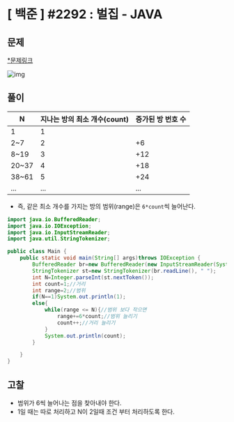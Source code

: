 # [ 백준 ] #2292 : 벌집 - JAVA
## 문제
[*문제링크](https://www.acmicpc.net/problem/2292)

![img](https://github.com/saranghein/BaekJoon/assets/98319061/2dd60b0d-0ac9-46f4-bc80-6f1effa56ebb)


## 풀이

| N     | 지나는 방의 최소  개수(count) | 증가된 방 번호 수   |
|-------|----------------------|--------------|
| 1     | 1                    |              |
| 2~7   | 2                    | +6           |
| 8~19  | 3                    | +12          |
| 20~37 | 4                    | +18          |
| 38~61 | 5                    | +24          |
| ...   | ...                  | ...          |


+ 즉, 같은 최소 개수를 가지는 방의 범위(range)은 `6*count`씩 늘어난다. 

```java
import java.io.BufferedReader;
import java.io.IOException;
import java.io.InputStreamReader;
import java.util.StringTokenizer;

public class Main {
    public static void main(String[] args)throws IOException {
        BufferedReader br=new BufferedReader(new InputStreamReader(System.in));
        StringTokenizer st=new StringTokenizer(br.readLine(), " ");
        int N=Integer.parseInt(st.nextToken());
        int count=1;//거리
        int range=2;//범위
        if(N==1)System.out.println(1);
        else{
            while(range <= N){//범위 보다 작으면
                range+=6*count;//범위 늘리기 
                count++;//거리 늘리기
            }
            System.out.println(count);
        }

    }
}
```

## 고찰
+ 범위가 6씩 늘어나는 점을 찾아내야 한다. 
+ 1일 때는 따로 처리하고 N이 2일때 조건 부터 처리하도록 한다. 